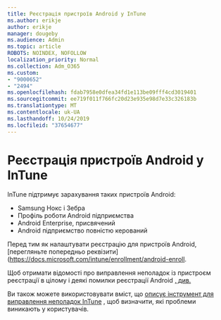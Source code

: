 ```yaml
---
title: Реєстрація пристроїв Android у InTune
ms.author: erikje
author: erikje
manager: dougeby
ms.audience: Admin
ms.topic: article
ROBOTS: NOINDEX, NOFOLLOW
localization_priority: Normal
ms.collection: Adm_O365
ms.custom:
- "9000652"
- "2494"
ms.openlocfilehash: fdab7958e0dfea34fd1e113be09fff4cd3019401
ms.sourcegitcommit: ee719f011f766fc20d23e935e98d7e33c326183b
ms.translationtype: MT
ms.contentlocale: uk-UA
ms.lasthandoff: 10/24/2019
ms.locfileid: "37654677"
---
```

# <a name="enrolling-android-devices-into-intune"></a>Реєстрація пристроїв Android у InTune

InTune підтримує зарахування таких пристроїв Android:
- Samsung Нокс і Зебра
- Профіль роботи Android підприємства
- Android Enterprise, присвячений
- Android підприємство повністю керований

Перед тим як налаштувати реєстрацію для пристроїв Android, [перегляньте попередньо реквізити] (https://docs.microsoft.com/intune/enrollment/android-enroll.

Щоб отримати відомості про виправлення неполадок із пристроєм реєстрації в цілому і деякі помилки реєстрації Android [, див.](https://docs.microsoft.com/intune/enrollment/troubleshoot-device-enrollment-in-intune)

Ви також можете використовувати вміст, що [описує інструмент для виправлення неполадок InTune](https://docs.microsoft.com/intune/fundamentals/help-desk-operators) , щоб визначити, які проблеми виникають у користувачів.





